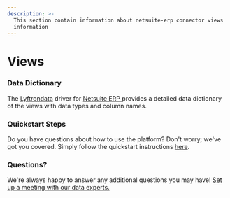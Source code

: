```yaml
---
description: >-
  This section contain information about netsuite-erp connector views
  information
---
```


# Views

### Data Dictionary

The [Lyftrondata](https://www.lyftrondata.com/) driver for [Netsuite ERP ](https://www.lyftrondata.com/integration/finance-analytics/netsuite-erp/)provides a detailed data dictionary of the views with data types and column names.

### Quickstart Steps

Do you have questions about how to use the platform? Don't worry; we've got you covered. Simply follow the quickstart instructions [here](../).

### Questions? <a href="#questions" id="questions"></a>

We're always happy to answer any additional questions you may have! [Set up a meeting with our data experts.](https://www.lyftrondata.com/book-a-meeting/)
